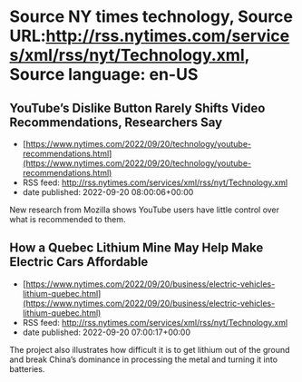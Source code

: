 # Source NY times technology, Source URL:http://rss.nytimes.com/services/xml/rss/nyt/Technology.xml, Source language: en-US

## YouTube’s Dislike Button Rarely Shifts Video Recommendations, Researchers Say
 - [https://www.nytimes.com/2022/09/20/technology/youtube-recommendations.html](https://www.nytimes.com/2022/09/20/technology/youtube-recommendations.html)
 - RSS feed: http://rss.nytimes.com/services/xml/rss/nyt/Technology.xml
 - date published: 2022-09-20 08:00:06+00:00

New research from Mozilla shows YouTube users have little control over what is recommended to them.

## How a Quebec Lithium Mine May Help Make Electric Cars Affordable
 - [https://www.nytimes.com/2022/09/20/business/electric-vehicles-lithium-quebec.html](https://www.nytimes.com/2022/09/20/business/electric-vehicles-lithium-quebec.html)
 - RSS feed: http://rss.nytimes.com/services/xml/rss/nyt/Technology.xml
 - date published: 2022-09-20 07:00:17+00:00

The project also illustrates how difficult it is to get lithium out of the ground and break China’s dominance in processing the metal and turning it into batteries.
